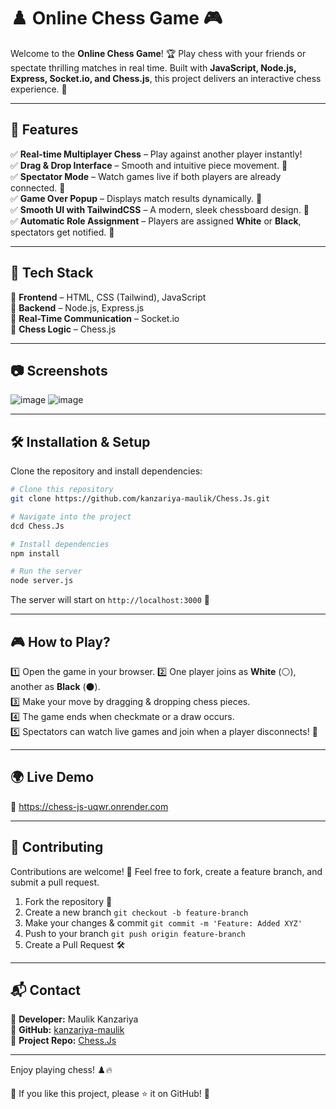 # ♟️ Online Chess Game 🎮

Welcome to the **Online Chess Game**! 🏆 Play chess with your friends or spectate thrilling matches in real time. Built with **JavaScript, Node.js, Express, Socket.io, and Chess.js**, this project delivers an interactive chess experience. 🚀

---

## 🌟 Features

✅ **Real-time Multiplayer Chess** – Play against another player instantly!  
✅ **Drag & Drop Interface** – Smooth and intuitive piece movement. 🎯  
✅ **Spectator Mode** – Watch games live if both players are already connected. 👀  
✅ **Game Over Popup** – Displays match results dynamically. 🏁  
✅ **Smooth UI with TailwindCSS** – A modern, sleek chessboard design. 🎨  
✅ **Automatic Role Assignment** – Players are assigned **White** or **Black**, spectators get notified. 👥  

---

## 🚀 Tech Stack

🔹 **Frontend** – HTML, CSS (Tailwind), JavaScript  
🔹 **Backend** – Node.js, Express.js  
🔹 **Real-Time Communication** – Socket.io  
🔹 **Chess Logic** – Chess.js  

---

## 📷 Screenshots

![image](https://github.com/user-attachments/assets/f881faeb-16ed-407c-9998-ee03c23e6ef0)
![image](https://github.com/user-attachments/assets/083512c3-f615-43cd-a1f1-9e91a256ecae)


---

## 🛠️ Installation & Setup

Clone the repository and install dependencies:

```sh
# Clone this repository
git clone https://github.com/kanzariya-maulik/Chess.Js.git

# Navigate into the project
dcd Chess.Js

# Install dependencies
npm install

# Run the server
node server.js
```

The server will start on `http://localhost:3000` 🚀

---

## 🎮 How to Play?

1️⃣ Open the game in your browser.
2️⃣ One player joins as **White** (⚪), another as **Black** (⚫).  
3️⃣ Make your move by dragging & dropping chess pieces.  
4️⃣ The game ends when checkmate or a draw occurs.  
5️⃣ Spectators can watch live games and join when a player disconnects! 👀  

---

## 🌍 Live Demo

🔗 https://chess-js-uqwr.onrender.com

---

## 🤝 Contributing

Contributions are welcome! 🚀 Feel free to fork, create a feature branch, and submit a pull request.  

1. Fork the repository 🍴
2. Create a new branch `git checkout -b feature-branch`
3. Make your changes & commit `git commit -m 'Feature: Added XYZ'`
4. Push to your branch `git push origin feature-branch`
5. Create a Pull Request 🛠️

---

## 📬 Contact

🔹 **Developer:** Maulik Kanzariya  
🔹 **GitHub:** [kanzariya-maulik](https://github.com/kanzariya-maulik)  
🔹 **Project Repo:** [Chess.Js](https://github.com/kanzariya-maulik/Chess.Js)  

---

Enjoy playing chess! ♟️🔥

💖 If you like this project, please ⭐ it on GitHub! 🙌

